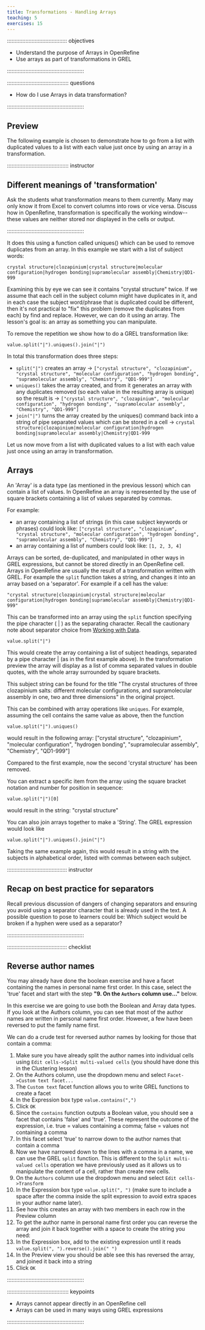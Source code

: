 ```yaml
---
title: Transformations - Handling Arrays
teaching: 5
exercises: 15
---
```


::::::::::::::::::::::::::::::::::::::: objectives

- Understand the purpose of Arrays in OpenRefine
- Use arrays as part of transformations in GREL

::::::::::::::::::::::::::::::::::::::::::::::::::

:::::::::::::::::::::::::::::::::::::::: questions

- How do I use Arrays in data transformation?

::::::::::::::::::::::::::::::::::::::::::::::::::

## Preview

The following example is chosen to demonstrate how to go from a list with duplicated values to a list with each value just once by using an array in a transformation.

:::::::::::::::::::::::::::::::::::::::: instructor

## Different meanings of 'transformation'

Ask the students what transformation means to them currently.  Many may only know it from Excel to convert columns into rows or vice versa. Discuss how in OpenRefine, transformation is specifically the working window--these values are neither stored nor displayed in the cells or output.

::::::::::::::::::::::::::::::::::::::::::::::::::

It does this using a function called uniques() which can be used to remove duplicates from an array. In this example we start with a list of subject words:

`crystal structure|clozapinium|crystal structure|molecular configuration|hydrogen bonding|supramolecular assembly|Chemistry|QD1-999`

Examining this by eye we can see it contains "crystal structure" twice. If we assume that each cell in the subject column might have duplicates in it, and in each case the subject word/phrase that is duplicated could be different, then it's not practical to "fix" this problem (remove the duplicates from each) by find and replace. However, we can do it using an array. The lesson's goal is: an array as something you can manipulate.

To remove the repetition we show how to do a GREL transformation like:

```
value.split("|").uniques().join("|")
```

In total this transformation does three steps:

- `split("|")` creates an array -> `["crystal structure", "clozapinium", "crystal structure", "molecular configuration", "hydrogen bonding", "supramolecular assembly", "Chemistry", "QD1-999"]`
- `uniques()` takes the array created, and from it generates an array with any duplicates removed (so each value in the resulting array is unique) so the result is -> `["crystal structure", "clozapinium", "molecular configuration", "hydrogen bonding", "supramolecular assembly", "Chemistry", "QD1-999"]`
- `join("|")` turns the array created by the uniques() command back into a string of pipe separated values which can be stored in a cell -> `crystal structure|clozapinium|molecular configuration|hydrogen bonding|supramolecular assembly|Chemistry|QD1-999`

Let us now move from a list with duplicated values to a list with each value just once using an array in transformation.

## Arrays

An 'Array' is a data type (as mentioned in the previous lesson) which can contain a list of values. In OpenRefine an array is represented by the use of square brackets containing a list of values separated by commas.

For example:

- an array containing a list of strings (in this case subject keywords or phrases) could look like: `["crystal structure", "clozapinium", "crystal structure", "molecular configuration", "hydrogen bonding", "supramolecular assembly", "Chemistry", "QD1-999"]`
- an array containing a list of numbers could look like: `[1, 2, 3, 4]`

Arrays can be sorted, de-duplicated, and manipulated in other ways in GREL expressions, but cannot be stored directly in an OpenRefine cell. Arrays in OpenRefine are usually the result of a transformation written with GREL. For example the `split` function takes a string, and changes it into an array based on a 'separator'. For example if a cell has the value:

`"crystal structure|clozapinium|crystal structure|molecular configuration|hydrogen bonding|supramolecular assembly|Chemistry|QD1-999"`

This can be transformed into an array using the `split` function specifying the pipe character ( | ) as the separating character. Recall the cautionary note about separator choice from [Working with Data](https://librarycarpentry.org/lc-open-refine/03-working-with-data).

```
value.split("|")
```

This would create the array containing a list of subject headings, separated by a pipe character | (as in the first example above). In the transformation preview the array will display as a list of comma separated values in double quotes, with the whole array surrounded by square brackets.

This subject string can be found for the title "The crystal structures of three clozapinium salts: different molecular configurations, and supramolecular assembly in one, two and three dimensions" in the original project.

This can be combined with array operations like `uniques`. For example, assuming the cell contains the same value as above, then the function

```
value.split("|").uniques()
```

would result in the following array:
["crystal structure", "clozapinium", "molecular configuration", "hydrogen bonding", "supramolecular assembly", "Chemistry", "QD1-999"]

Compared to the first example, now the second 'crystal structure' has been removed.

You can extract a specific item from the array using the square bracket notation and number for position in sequence:

```
value.split("|")[0]
```

would result in the string:
"crystal structure"

You can also join arrays together to make a 'String'. The GREL expression would look like

```
value.split("|").uniques().join("|")
```

Taking the same example again, this would result in a string with the subjects in alphabetical order, listed with commas between each subject.

:::::::::::::::::::::::::::::::::::::::  instructor

## Recap on best practice for separators

Recall previous discussion of dangers of changing separators and ensuring you avoid using a separator character that is already used in the text. A possible question to pose to learners could be: Which subject would be broken if a hyphen were used as a separator?

::::::::::::::::::::::::::::::::::::::::::::::::::

:::::::::::::::::::::::::::::::::::::::  checklist

## Reverse author names

You may already have done the boolean exercise and have a facet containing the names in personal name first order. In this case, select the 'true' facet and start with the step **"9. On the `Authors` column use..."** below.

In this exercise we are going to use both the Boolean and Array data types.
If you look at the Authors column, you can see that most of the author names are written in personal name first order. However, a few have been reversed to put the family name first.

We can do a crude test for reversed author names by looking for those that contain a comma:

1. Make sure you have already split the author names into individual cells using `Edit cells->Split multi-valued cells` (you should have done this in the Clustering lesson)
2. On the Authors column, use the dropdown menu and select `Facet->Custom text facet...`
3. The `Custom text` facet function allows you to write GREL functions to create a facet
4. In the Expression box type `value.contains(",")`
5. Click `OK`
6. Since the `contains` function outputs a Boolean value, you should see a facet that contains 'false' and 'true'. These represent the outcome of the expression, i.e. true = values containing a comma; false = values not containing a comma
7. In this facet select 'true' to narrow down to the author names that contain a comma
8. Now we have narrowed down to the lines with a comma in a name, we can use the GREL `split` function. This is different to the `Split multi-valued cells` operation we have previously used as it allows us to manipulate the content of a cell, rather than create new cells.
9. On the `Authors` column use the dropdown menu and select `Edit cells->Transform `
10. In the Expression box type `value.split(", ")` (make sure to include a space after the comma inside the split expression to avoid extra spaces in your author name later).
11. See how this creates an array with two members in each row in the Preview column
12. To get the author name in personal name first order you can reverse the array and join it back together with a space to create the string you need:
13. In the Expression box, add to the existing expression until it reads `value.split(", ").reverse().join(" ")`
14. In the Preview view you should be able see this has reversed the array, and joined it back into a string
15. Click `OK`
  

::::::::::::::::::::::::::::::::::::::::::::::::::

:::::::::::::::::::::::::::::::::::::::: keypoints

- Arrays cannot appear directly in an OpenRefine cell
- Arrays can be used in many ways using GREL expressions

::::::::::::::::::::::::::::::::::::::::::::::::::


